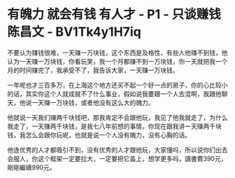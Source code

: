 # 有魄力 就会有钱 有人才 - P1 - 只谈赚钱陈昌文 - BV1Tk4y1H7iq

不要认为赚钱很难，一天赚一万块钱，这个东西是及格性，有些人他赚不到钱，他认为一天赚一万块钱，你看玩笑，我一个月都赚不到一万块钱，你一天就把我一个月的时间赚完了，我承受不了，我告诉大家，一天赚一万块钱。

一年呢也才三百多万，在上海这个地方还买不起一个好一点的房子，你的心比较小的话，其实你这个人就成就不了什么事业，假如说我要跟一个人去混啊，我跟他聊天，他说一天赚一万块钱，或者他没有这么大的魄力。

他就说一天我们赚两千块钱吧，那我肯定不会跟他玩，我见了他我就走了，为什么我走了，一天赚两千块钱，是我七八年前想的事情，你现在跟我讲一天赚两千块钱，我怎么会跟你玩呢，也就是说一个人没有魄力，没有心胸的话。

他连优秀的人才都吸引不到，没有优秀的人才跟他玩，大家懂吗，所以说你们出去会服人，你这个框架一定要拉大，一定要把它盖上，想学更多吗，讀書費390元，剛剛繼續990元。

